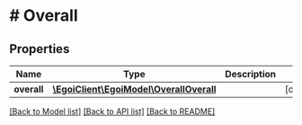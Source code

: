 # # Overall

## Properties

Name | Type | Description | Notes
------------ | ------------- | ------------- | -------------
**overall** | [**\EgoiClient\EgoiModel\OverallOverall**](OverallOverall.md) |  | [optional] 

[[Back to Model list]](../../README.md#documentation-for-models) [[Back to API list]](../../README.md#documentation-for-api-endpoints) [[Back to README]](../../README.md)


